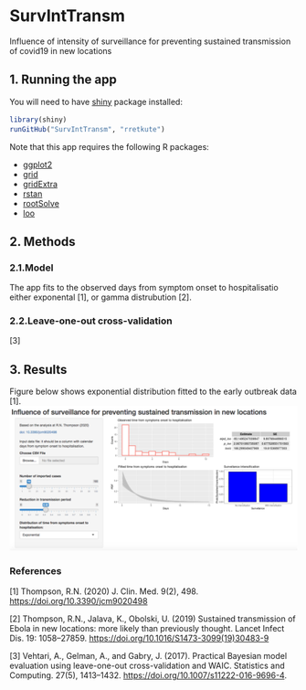 # SurvIntTransm
Influence of intensity of surveillance for preventing sustained transmission of covid19 in new locations

## 1. Running the app
You will need to have [shiny](https://www.r-project.org/nosvn/pandoc/shiny.html) package installed:
```r
library(shiny)
runGitHub("SurvIntTransm", "rretkute")
```
Note that this app requires the following R packages:
* [ggplot2](https://ggplot2.tidyverse.org/)
* [grid](https://www.rdocumentation.org/packages/grid/versions/3.6.2)
* [gridExtra](https://cran.r-project.org/web/packages/gridExtra/index.html) 
* [rstan](https://github.com/stan-dev/rstan/wiki/RStan-Getting-Started)
* [rootSolve](https://cran.r-project.org/web/packages/rootSolve/index.html)
* [loo](https://cran.r-project.org/web/packages/loo/index.html)

## 2. Methods
###  2.1.Model 
The app fits to the observed days from symptom onset to hospitalisatio either exponental [1], or gamma distrubution [2].

###  2.2.Leave-one-out cross-validation  
[3]

## 3. Results
Figure below shows exponential distribution fitted to the early outbreak data [1].
![](figure/Image_app.png)

### References
[1]  Thompson, R.N. (2020) J. Clin. Med.  9(2), 498. https://doi.org/10.3390/jcm9020498 

[2] Thompson, R.N., Jalava, K., Obolski, U. (2019) Sustained transmission of Ebola in new locations: more likely than previously thought. Lancet Infect Dis. 19: 1058–27859. https://doi.org/10.1016/S1473-3099(19)30483-9

[3] Vehtari, A., Gelman, A., and Gabry, J. (2017). Practical Bayesian model evaluation using leave-one-out cross-validation and WAIC. Statistics and Computing. 27(5), 1413–1432. https://doi.org/10.1007/s11222-016-9696-4.


